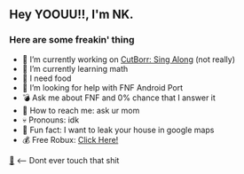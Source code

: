 ## Hey YOOUU!!, I'm NK.

### Here are some freakin' thing

- 🤨  I’m currently working on [CutBorr: Sing Along](https://never.gonna.give.you.up) (not really)
- 🖕  I’m currently learning math
- 🐷  I need food
- 🤮  I’m looking for help with FNF Android Port
- 💣  Ask me about FNF and 0% chance that I answer it
- 🤢  How to reach me: ask ur mom
- 💀  Pronouns: idk
- 🔪  Fun fact: I want to leak your house in google maps
- 💰  Free Robux: [Click Here!](https://youtu.be/watch?v=dQw4w9WgXcQ/)

[💩](https://youtube.com/w/dQw4w9WgXcQ) <-- Dont ever touch that shit
